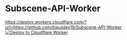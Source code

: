 # Subscene-API-Worker
https://deploy.workers.cloudflare.com/?url=https://github.com/bipuldey19/Subscene-API-Worker
[![Deploy to Cloudflare Worker](https://github.com/bipuldey19/Subscene-API-Worker/actions/workflows/deploy.yml/badge.svg)](https://github.com/bipuldey19/Subscene-API-Worker/actions/workflows/deploy.yml)
